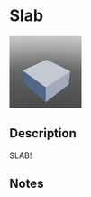 # Slab

![Slab](../Cropped_Blocks/Building_Blocks/Slab.png)

## Description
<!-- Write a description for this block -->
SLAB!

## Notes
<!-- Any extra notes -->